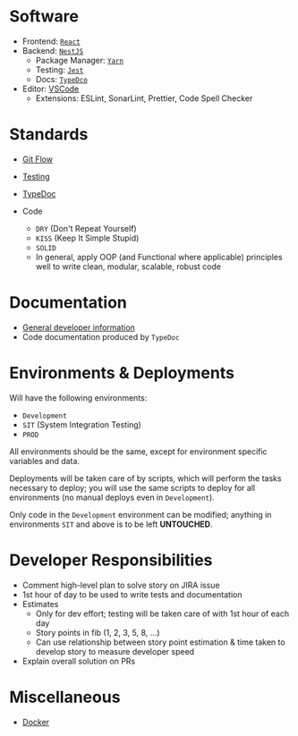 # Software

- Frontend: [`React`](https://react.dev/)
- Backend: [`NestJS`](https://nestjs.com/)
  - Package Manager: [`Yarn`](https://yarnpkg.com/)
  - Testing: [`Jest`](https://jestjs.io/)
  - Docs: [`TypeDco`](https://typedoc.org/)
- Editor: [VSCode](https://code.visualstudio.com/)
  - Extensions: ESLint, SonarLint, Prettier, Code Spell Checker

# Standards

- [Git Flow](./docs/git_flow.md)

- [Testing](./docs/test/test.md)

- [TypeDoc](./docs/type_doc/type_doc.md)

- Code

  - `DRY` (Don't Repeat Yourself)
  - `KISS` (Keep It Simple Stupid)
  - `SOLID`
  - In general, apply OOP (and Functional where applicable) principles well to write clean, modular, scalable, robust code

# Documentation

- [General developer information](./docs/)
- Code documentation produced by `TypeDoc`

# Environments & Deployments

Will have the following environments:

- `Development`
- `SIT` (System Integration Testing)
- `PROD`

All environments should be the same, except for environment specific variables and data.

Deployments will be taken care of by scripts, which will perform the tasks necessary to deploy; you will use the same scripts to deploy for all environments (no manual deploys even in `Development`).

Only code in the `Development` environment can be modified; anything in environments `SIT` and above is to be left **UNTOUCHED**.

# Developer Responsibilities

- Comment high-level plan to solve story on JIRA issue
- 1st hour of day to be used to write tests and documentation
- Estimates
  - Only for dev effort; testing will be taken care of with 1st hour of each day
  - Story points in fib (1, 2, 3, 5, 8, ...)
  - Can use relationship between story point estimation & time taken to develop story to measure developer speed
- Explain overall solution on PRs

# Miscellaneous

- [Docker](./docs/docker/docker.md)
